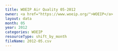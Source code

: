 ```yaml
---
title: WOEIP Air Quality 05-2012
owner: <a href="https://www.woeip.org/">WOEIP</a>
layout: data
month: 05
year: 2012
categories: WOEIP
resourceType: shift_by_month
fileName: 2012-05.csv
---
```

